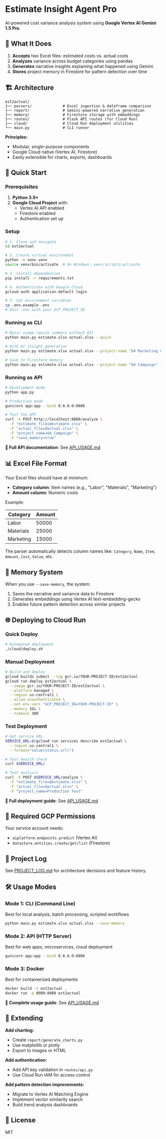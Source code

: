 # Estimate Insight Agent Pro

AI-powered cost variance analysis system using **Google Vertex AI Gemini 1.5 Pro**.

## 🎯 What It Does

1. **Accepts** two Excel files: estimated costs vs. actual costs
2. **Analyzes** variance across budget categories using pandas
3. **Generates** narrative insights explaining what happened using Gemini
4. **Stores** project memory in Firestore for pattern detection over time

## 🏗️ Architecture

```
est2actual/
├── parsers/              # Excel ingestion & dataframe comparison
├── report/               # Gemini-powered narrative generation
├── memory/               # Firestore storage with embeddings
├── routes/               # Flask API routes (for Cloud Run)
├── cloud/                # Cloud Run deployment utilities
└── main.py               # CLI runner
```

**Principles:**
- Modular, single-purpose components
- Google Cloud native (Vertex AI, Firestore)
- Easily extensible for charts, exports, dashboards

## 🚀 Quick Start

### Prerequisites

1. **Python 3.9+**
2. **Google Cloud Project** with:
   - Vertex AI API enabled
   - Firestore enabled
   - Authentication set up

### Setup

```bash
# 1. Clone and navigate
cd est2actual

# 2. Create virtual environment
python -m venv venv
source venv/bin/activate  # On Windows: venv\Scripts\activate

# 3. Install dependencies
pip install -r requirements.txt

# 4. Authenticate with Google Cloud
gcloud auth application-default login

# 5. Set environment variables
cp .env.example .env
# Edit .env with your GCP_PROJECT_ID
```

### Running as CLI

```bash
# Basic usage (quick summary without AI)
python main.py estimate.xlsx actual.xlsx --quick

# With AI insight generation
python main.py estimate.xlsx actual.xlsx --project-name "Q4 Marketing Campaign"

# Save to Firestore memory
python main.py estimate.xlsx actual.xlsx --project-name "Q4 Campaign" --save-memory
```

### Running as API

```bash
# Development mode
python app.py

# Production mode
gunicorn app:app --bind 0.0.0.0:8080

# Test the API
curl -X POST http://localhost:8080/analyze \
  -F "estimate_file=@estimate.xlsx" \
  -F "actual_file=@actual.xlsx" \
  -F "project_name=Q4 Campaign" \
  -F "save_memory=true"
```

**📖 Full API documentation**: See [API_USAGE.md](API_USAGE.md)

## 📊 Excel File Format

Your Excel files should have at minimum:
- **Category column**: Item names (e.g., "Labor", "Materials", "Marketing")
- **Amount column**: Numeric costs

Example:

| Category    | Amount  |
|-------------|---------|
| Labor       | 50000   |
| Materials   | 25000   |
| Marketing   | 15000   |

The parser automatically detects column names like: `Category`, `Name`, `Item`, `Amount`, `Cost`, `Value`, etc.

## 🧠 Memory System

When you use `--save-memory`, the system:
1. Saves the narrative and variance data to Firestore
2. Generates embeddings using Vertex AI text-embedding-gecko
3. Enables future pattern detection across similar projects

## 🌐 Deploying to Cloud Run

### Quick Deploy

```bash
# Automated deployment
./cloud/deploy.sh
```

### Manual Deployment

```bash
# Build and deploy
gcloud builds submit --tag gcr.io/YOUR-PROJECT-ID/est2actual
gcloud run deploy est2actual \
  --image gcr.io/YOUR-PROJECT-ID/est2actual \
  --platform managed \
  --region us-central1 \
  --allow-unauthenticated \
  --set-env-vars "GCP_PROJECT_ID=YOUR-PROJECT-ID" \
  --memory 1Gi \
  --timeout 300
```

### Test Deployment

```bash
# Get service URL
SERVICE_URL=$(gcloud run services describe est2actual \
  --region us-central1 \
  --format="value(status.url)")

# Test health check
curl $SERVICE_URL/

# Test analysis
curl -X POST $SERVICE_URL/analyze \
  -F "estimate_file=@estimate.xlsx" \
  -F "actual_file=@actual.xlsx" \
  -F "project_name=Production Test"
```

**📖 Full deployment guide**: See [API_USAGE.md](API_USAGE.md)

## 🔐 Required GCP Permissions

Your service account needs:
- `aiplatform.endpoints.predict` (Vertex AI)
- `datastore.entities.create/get/list` (Firestore)

## 📝 Project Log

See [PROJECT_LOG.md](PROJECT_LOG.md) for architecture decisions and feature history.

## 🛠️ Usage Modes

### Mode 1: CLI (Command Line)
Best for local analysis, batch processing, scripted workflows
```bash
python main.py estimate.xlsx actual.xlsx --save-memory
```

### Mode 2: API (HTTP Server)
Best for web apps, microservices, cloud deployment
```bash
gunicorn app:app --bind 0.0.0.0:8080
```

### Mode 3: Docker
Best for containerized deployments
```bash
docker build -t est2actual .
docker run -p 8080:8080 est2actual
```

**📖 Complete usage guide**: See [API_USAGE.md](API_USAGE.md)

## 🎨 Extending

**Add charting:**
- Create `report/generate_charts.py`
- Use matplotlib or plotly
- Export to images or HTML

**Add authentication:**
- Add API key validation in `routes/api.py`
- Use Cloud Run IAM for access control

**Add pattern detection improvements:**
- Migrate to Vertex AI Matching Engine
- Implement vector similarity search
- Build trend analysis dashboards

## 📄 License

MIT

